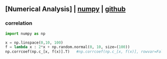 ## [Numerical Analysis] | [numpy](https://numpy.org/doc/stable/contents.html) | [github](https://github.com/numpy/numpy)

### correlation
```python
import numpy as np

x = np.linspace(0,10, 100)
f = lambda x : 2*x + np.random.normal(0, 10, size=(100))
np.corrcoef(np.c_[x, f(x)].T)   #np.corrcoef(np.c_[x, f(x)], rowvar=False)
```
